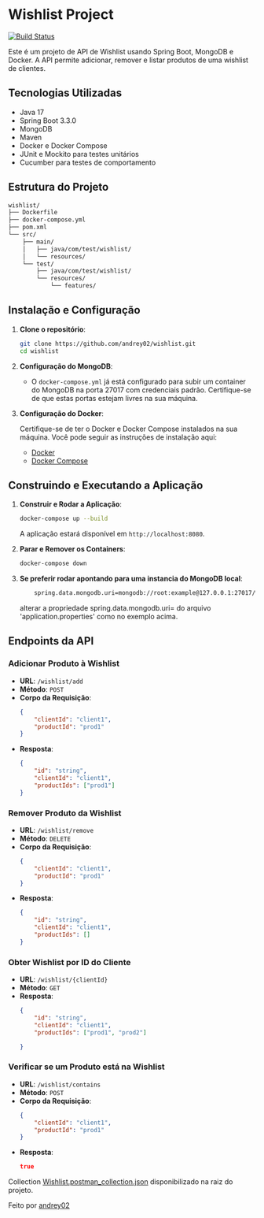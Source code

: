 # Wishlist Project

[![Build Status](https://img.shields.io/badge/build-passing-brightgreen)](https://github.com/yourusername/wishlist)

Este é um projeto de API de Wishlist usando Spring Boot, MongoDB e Docker. A API permite adicionar, remover e listar produtos de uma wishlist de clientes.

## Tecnologias Utilizadas

- Java 17
- Spring Boot 3.3.0
- MongoDB
- Maven
- Docker e Docker Compose
- JUnit e Mockito para testes unitários
- Cucumber para testes de comportamento

## Estrutura do Projeto
```sh
wishlist/ 
├── Dockerfile 
├── docker-compose.yml 
├── pom.xml 
└── src/ 
    ├── main/ 
    │   ├── java/com/test/wishlist/ 
    │   └── resources/ 
    └── test/ 
        ├── java/com/test/wishlist/ 
        └── resources/ 
            └── features/ 
```

## Instalação e Configuração

1. **Clone o repositório**:

    ```sh
    git clone https://github.com/andrey02/wishlist.git
    cd wishlist
    ```

2. **Configuração do MongoDB**:
    - O `docker-compose.yml` já está configurado para subir um container do MongoDB na porta 27017 com credenciais padrão. Certifique-se de que estas portas estejam livres na sua máquina.

3. **Configuração do Docker**:

   Certifique-se de ter o Docker e Docker Compose instalados na sua máquina. Você pode seguir as instruções de instalação aqui:
   - [Docker](https://docs.docker.com/get-docker/)
   - [Docker Compose](https://docs.docker.com/compose/install/)

## Construindo e Executando a Aplicação

1. **Construir e Rodar a Aplicação**:

    ```sh
    docker-compose up --build
    ```

    A aplicação estará disponível em `http://localhost:8080`.

2. **Parar e Remover os Containers**:

    ```sh
    docker-compose down
    ```

3. **Se preferir rodar apontando para uma instancia do MongoDB local**:
    
    ```sh
        spring.data.mongodb.uri=mongodb://root:example@127.0.0.1:27017/wishlist-db?authSource=admin
     ```
    alterar a propriedade spring.data.mongodb.uri= do arquivo 'application.properties' como no exemplo acima.
## Endpoints da API

### Adicionar Produto à Wishlist

- **URL**: `/wishlist/add`
- **Método**: `POST`
- **Corpo da Requisição**:
    ```json
    {
        "clientId": "client1",
        "productId": "prod1"
    }
    ```
- **Resposta**:
    ```json
    {
        "id": "string",
        "clientId": "client1",
        "productIds": ["prod1"]
    }
    ```

### Remover Produto da Wishlist

- **URL**: `/wishlist/remove`
- **Método**: `DELETE`
- **Corpo da Requisição**:
    ```json
    {
        "clientId": "client1",
        "productId": "prod1"
    }
    ```
- **Resposta**:
    ```json
    {
        "id": "string",
        "clientId": "client1",
        "productIds": []
    }
    ```

### Obter Wishlist por ID do Cliente

- **URL**: `/wishlist/{clientId}`
- **Método**: `GET`
- **Resposta**:
    ```json
    {
        "id": "string",
        "clientId": "client1",
        "productIds": ["prod1", "prod2"]

    }
    ```

### Verificar se um Produto está na Wishlist

- **URL**: `/wishlist/contains`
- **Método**: `POST`
- **Corpo da Requisição**:
    ```json
    {
        "clientId": "client1",
        "productId": "prod1"
    }
    ```
- **Resposta**:
    ```json
    true
    ```

Collection [Wishlist.postman_collection.json]() disponibilizado na raiz do projeto.

Feito por [andrey02](https://github.com/andrey02)